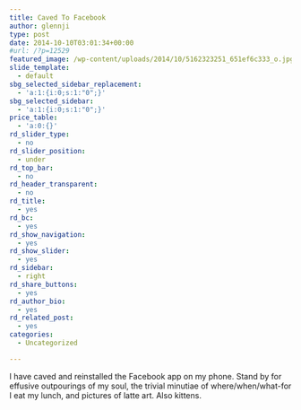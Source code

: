 ```yaml
---
title: Caved To Facebook
author: glennji
type: post
date: 2014-10-10T03:01:34+00:00
#url: /?p=12529
featured_image: /wp-content/uploads/2014/10/5162323251_651ef6c333_o.jpg
slide_template:
  - default
sbg_selected_sidebar_replacement:
  - 'a:1:{i:0;s:1:"0";}'
sbg_selected_sidebar:
  - 'a:1:{i:0;s:1:"0";}'
price_table:
  - 'a:0:{}'
rd_slider_type:
  - no
rd_slider_position:
  - under
rd_top_bar:
  - no
rd_header_transparent:
  - no
rd_title:
  - yes
rd_bc:
  - yes
rd_show_navigation:
  - yes
rd_show_slider:
  - yes
rd_sidebar:
  - right
rd_share_buttons:
  - yes
rd_author_bio:
  - yes
rd_related_post:
  - yes
categories:
  - Uncategorized

---
```

I have caved and reinstalled the Facebook app on my phone. Stand by for effusive outpourings of my soul, the trivial minutiae of where/when/what-for I eat my lunch, and pictures of latte art. Also kittens.
